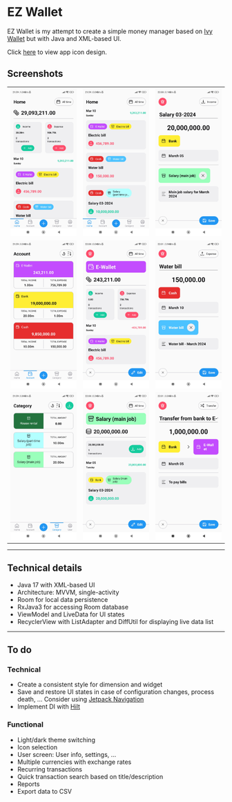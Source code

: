 # EZ Wallet

EZ Wallet is my attempt to create a simple money manager based on [Ivy Wallet](https://github.com/Ivy-Apps/ivy-wallet) but with Java and XML-based UI.

Click [here](https://www.figma.com/file/tl7m8u09Brhas0Ws4AHVCq/EZ-Wallet) to view app icon design.

## Screenshots

|   |   |   |
|:-:|:-:|:-:|
|![Home](images/home_1.jpg)|![Home](images/home_2.jpg)|![Income transaction](images/transaction_income.jpg)|
|![Account](images/account.jpg)|![Account detail](images/account_detail.jpg)|![Expense transaction](images/transaction_expense.jpg)|
|![Category](images/category_income.jpg)|![Category detail](images/category_detail_income.jpg)|![Transfer transaction](images/transaction_transfer.jpg)|

---

## Technical details

- Java 17 with XML-based UI
- Architecture: MVVM, single-activity
- Room for local data persistence
- RxJava3 for accessing Room database
- ViewModel and LiveData for UI states
- RecyclerView with ListAdapter and DiffUtil for displaying live data list

---

## To do

### Technical

- Create a consistent style for dimension and widget
- Save and restore UI states in case of configuration changes, process death, ...
  Consider using [Jetpack Navigation](https://developer.android.com/guide/navigation)
- Implement DI with [Hilt](https://developer.android.com/training/dependency-injection/hilt-android)

### Functional

- Light/dark theme switching
- Icon selection
- User screen: User info, settings, ...
- Multiple currencies with exchange rates
- Recurring transactions
- Quick transaction search based on title/description
- Reports
- Export data to CSV
